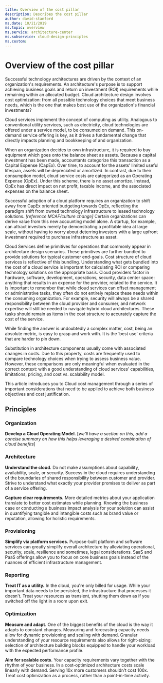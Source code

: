 ```yaml
---
title: Overview of the cost pillar 
description: Describes the cost pillar
author: david-stanford
ms.date: 10/21/2019
ms.topic: overview
ms.service: architecture-center
ms.subservice: cloud-design-principles
ms.custom: 
---
```


# Overview of the cost pillar

Successful technology architectures are driven by the context of an organization's requirements. An architecture's purpose is to support achieving business goals and return on investment (ROI) requirements while remaining within an allocated budget. Cloud architecture design involves cost optimization: from all possible technology choices that meet business needs, which is the one that makes best use of the organization's financial investments?

Cloud services implement the concept of computing as utility. Analogous to conventional utility services, such as electricity, cloud technologies are offered under a service model, to be consumed on demand. This on-demand service offering is key, as it drives a fundamental change that directly impacts planning and bookkeeping of and organization.

When an organization decides to own infrastructure, it is required to buy equipment which goes onto the balance sheet as assets. Because a capital investment has been made, accountants categorize this transaction as a Capital Expense (CapEx). Over time, to account for the assets' limited useful lifespan, assets will be depreciated or amortized. In contrast, due to their consumption model, cloud service costs are categorized as an Operating Expense (OpEx). Under this scheme, there is no asset amortize. Instead, OpEx has direct impact on net profit, taxable income, and the associated expenses on the balance sheet.

Successful adoption of a cloud platform requires an organization to shift away from CapEx oriented budgeting towards OpEx, reflecting the paradigm shift from owned technology infrastructure to leased technology solutions. *[reference MCAF/culture change]* Certain organizations can derive value from this new accounting model alone. A startup, for example, can attract investors merely by demonstrating a profitable idea at large scale, without having to worry about deterring investors with a large upfront investment required to purchase infrastructure as asset.

Cloud Services define primitives for operations that commonly appear in architecture design scenarios. These primitives are further bundled to provide solutions for typical customer end-goals. Cost structure of cloud services is reflective of this bundling. Understanding what gets bundled into the cost of a cloud service is important for calculating ROI or comparing technology solutions on the appropriate basis. Cloud providers factor in hardware, software, development, operations, security, data center space: anything that results in an expense for the provider, related to the service. It is important to remember that while cloud services can offset management or administrative tasks, they often do not entirely replace these needs within the consuming organization. For example, security will always be a shared responsibility between the cloud provider and consumer, and network expertise will still be needed to navigate hybrid cloud architectures. These tasks should remain as items in the cost structure to accurately capture the cost of the service.

While finding the answer is undoubtedly a complex matter, cost, being an absolute metric, is easy to grasp and work with. It is the ‘best use' criteria that are harder to pin down.

Substitution in architecture components usually come with associated changes in costs. Due to this property, costs are frequently used to compare technology choices when trying to assess business value. However, these comparisons are only meaningful when evaluated in the correct context: with a good understanding of cloud services' capabilities, limitations, pricing, and cost vs. scalability model.

This article introduces you to Cloud cost management through a series of important considerations that need to be applied to achieve both business objectives and cost justification.

## Principles

### Organization

**Develop a Cloud Operating Model.** [*we'll have a section on this, add a concise summary on how this helps leveraging a desired combination of cloud benefits*]

### Architecture

**Understand the cloud.** Do not make assumptions about capability, availability, scale, or security. Success in the cloud requires understanding of the boundaries of shared responsibility between customer and provider. Strive to understand what exactly your provider promises to deliver as part of a service offering.

**Capture clear requirements.** More detailed metrics about your application translate to better cost estimates while planning. Knowing the business case or conducting a business impact analysis for your solution can assist in quantifying tangible and intangible costs such as brand value or reputation, allowing for holistic requirements.

### Provisioning

**Simplify via platform services.** Purpose-built platform and software services can greatly simplify overall architecture by alleviating operational, security, scale, resilience and sometimes, legal considerations. SaaS and PaaS offerings allow you to focus on core business goals instead of the nuances of efficient infrastructure management.

### Reporting

**Treat IT as a utility.** In the cloud, you're only billed for usage. While     your important data needs to be persisted, the infrastructure that processes     it doesn't. Treat your resources as transient, shutting them down as if you     switched off the light in a room upon exit.

### Optimization

**Measure and adapt.** One of the biggest benefits of the cloud is the way     it adapts to constant changes. Measuring and forecasting capacity needs     allow for dynamic provisioning and scaling with demand. Granular     understanding of your resource requirements also allows for right-sizing:     selection of architecture building blocks equipped to handle your workload     with the expected performance profile.

**Aim for scalable costs.** Your capacity requirements vary together with the rhythm of your business. In a cost-optimized architecture costs scale linearly with demand. Serving 10x more customers shouldn't cost 100x. Treat cost optimization as a process, rather than a point-in-time activity.